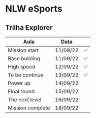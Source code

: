 # NLW eSports

## Trilha Explorer

| Aula             | Data     |     |
| ---------------- | -------- | --- |
| Mission start    | 11/09/22 | ✅  |
| Base building    | 11/09/22 | ✅  |
| High speed       | 12/09/22 | ✅  |
| To be continue   | 13/09/22 | ✅  |
| Power up         | 14/09/22 |     |
| Final round      | 15/09/22 |     |
| The next level   | 16/09/22 |     |
| Mission complete | 18/09/22 |     |
